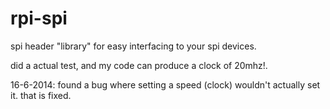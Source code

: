rpi-spi
=======

spi header "library" for easy interfacing to your spi devices.

did a actual test, and my code can produce a clock of 20mhz!.

16-6-2014:
	found a bug where setting a speed (clock) wouldn't actually set it.
	that is fixed.
